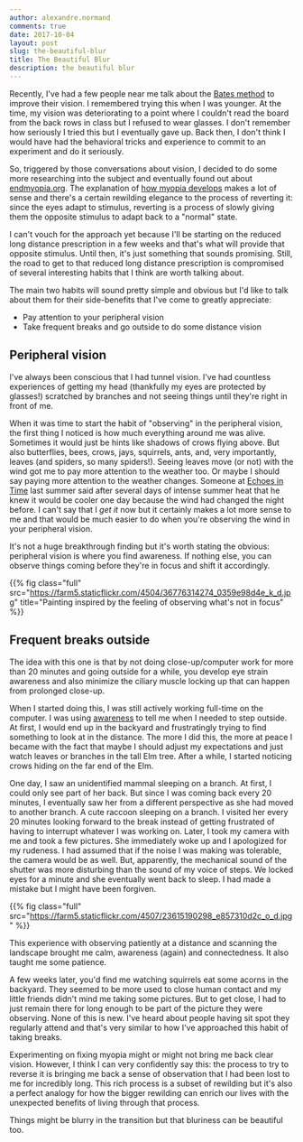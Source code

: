 ```yaml
---
author: alexandre.normand
comments: true
date: 2017-10-04
layout: post
slug: the-beautiful-blur
title: The Beautiful Blur
description: the beautiful blur
---
```


Recently, I've had a few people near me talk about the [Bates method](https://en.wikipedia.org/wiki/Bates_method) to improve their vision. I remembered trying this when I was younger. At the time, my vision was deteriorating to a point where I couldn't read the board from the back rows in class but I refused to wear glasses. I don't remember how seriously I tried this but I eventually gave up. Back then, I don't think I would have had the behavioral tricks and experience to commit to an experiment and do it seriously. 

So, triggered by those conversations about vision, I decided to do some more researching into the subject and eventually found out about [endmyopia.org](http://endmyopia.org). The explanation of [how myopia develops](http://endmyopia.org/end-myopia-home/) makes a lot of sense and there's a certain rewilding elegance to the process of reverting it: since the eyes adapt to stimulus, reverting is a process of slowly giving them the opposite stimulus to adapt back to a "normal" state. 

I can't vouch for the approach yet because I'll be starting on the reduced long distance prescription in a few weeks and that's what will provide that opposite stimulus. Until then, it's just something that sounds promising. Still, the road to get to that reduced long distance prescription is compromised of several interesting habits that I think are worth talking about. 

The main two habits will sound pretty simple and obvious but I'd like to talk about them for their side-benefits that I've come to greatly appreciate: 

* Pay attention to your peripheral vision
* Take frequent breaks and go outside to do some distance vision


## Peripheral vision
I've always been conscious that I had tunnel vision. I've had countless experiences of getting my head (thankfully my eyes are protected by glasses!) scratched by branches and not seeing things until they're right in front of me. 

When it was time to start the habit of "observing" in the peripheral vision, the first thing I noticed is how much everything around me was alive. Sometimes it would just be hints like shadows of crows flying above. But also butterflies, bees, crows, jays, squirrels, ants,  and, very importantly, leaves (and spiders, so many spiders!). Seeing leaves move (or not) with the wind got me to pay more attention to the weather too. Or maybe I should say paying more attention to the weather changes. Someone at [Echoes in Time](http://echoes-in-time.com) last summer said after several days of intense summer heat that he knew it would be cooler one day because the wind had changed the night before. I can't say that I _get it_ now but it certainly makes a lot more sense to me and that would be much easier to do when you're observing the wind in your peripheral vision. 

It's not a huge breakthrough finding but it's worth stating the obvious: peripheral vision is where you find awareness. If nothing else, you can observe things coming before they're in focus and shift it accordingly. 

{{% fig class="full" src="https://farm5.staticflickr.com/4504/36776314274_0359e98d4e_k_d.jpg" title="Painting inspired by the feeling of observing what's not in focus" %}}


## Frequent breaks outside
The idea with this one is that by not doing close-up/computer work for more than 20 minutes and going outside for a while, you develop eye strain awareness and also minimize the ciliary muscle locking up that can happen from prolonged close-up. 

When I started doing this, I was still actively working full-time on the computer. I was using [awareness](http://iamfutureproof.com/tools/awareness/) to tell me when I needed to step outside. At first, I would end up in the backyard and frustratingly trying to find something to look at in the distance. The more I did this, the more at peace I became with the fact that maybe I should adjust my expectations and just watch leaves or branches in the tall Elm tree. After a while, I started noticing crows hiding on the far end of the Elm. 

One day, I saw an unidentified mammal sleeping on a branch. At first, I could only see part of her back. But since I was coming back every 20 minutes, I eventually saw her from a different perspective as she had moved to another branch. A cute raccoon sleeping on a branch. I visited her every 20 minutes looking forward to the break instead of getting frustrated of having to interrupt whatever I was working on. Later, I took my camera with me and took a few pictures. She immediately woke up and I apologized for my rudeness. I had assumed that if the noise I was making was tolerable, the camera would be as well. But, apparently, the mechanical sound of the shutter was more disturbing than the sound of my voice of steps. We locked eyes for a minute and she eventually went back to sleep. I had made a mistake but I might have been forgiven. 

{{% fig class="full" src="https://farm5.staticflickr.com/4507/23615190298_e857310d2c_o_d.jpg" %}}

This experience with observing patiently at a distance and scanning the landscape brought me calm, awareness (again) and connectedness. It also taught me some patience. 

A few weeks later, you'd find me watching squirrels eat some acorns in the backyard. They seemed to be more used to close human contact and my little friends didn't mind me taking some pictures. But to get close, I had to just remain there for long enough to be part of the picture they were observing. None of this is new. I've heard about people having sit spot they regularly attend and that's very similar to how I've approached this habit of taking breaks. 

Experimenting on fixing myopia might or might not bring me back clear vision. However, I think I can very confidently say this: the process to try to reverse it is bringing me back a sense of observation that I had been lost to me for incredibly long. This rich process is a subset of rewilding but it's also a perfect analogy for how the bigger rewilding can enrich our lives with the unexpected benefits of living through that process. 

Things might be blurry in the transition but that bluriness can be beautiful too. 
